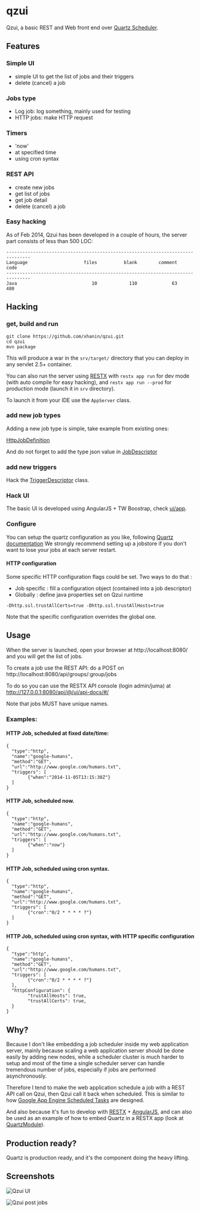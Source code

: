 qzui
====

Qzui, a basic REST and Web front end over [Quartz Scheduler](http://quartz-scheduler.org/).

## Features

### Simple UI

* simple UI to get the list of jobs and their triggers
* delete (cancel) a job

### Jobs type

* Log job: log something, mainly used for testing
* HTTP jobs: make HTTP request

### Timers

* 'now'
* at specified time
* using cron syntax

### REST API

* create new jobs
* get list of jobs
* get job detail
* delete (cancel) a job

### Easy hacking

As of Feb 2014, Qzui has been developed in a couple of hours, the server part consists of less than 500 LOC:

```
-------------------------------------------------------------------------------
Language                     files          blank        comment           code
-------------------------------------------------------------------------------
Java                            10            110             63            480
```


## Hacking


### get, build and run

```
git clone https://github.com/xhanin/qzui.git
cd qzui
mvn package
```

This will produce a war in the `srv/target/` directory that you can deploy in any servlet 2.5+ container.

You can also run the server using [RESTX](http://restx.io/) with `restx app run` for dev mode (with auto compile for easy hacking), and `restx app run --prod` for production mode (launch it in `srv` directory).

To launch it from your IDE use the `AppServer` class.

### add new job types

Adding a new job type is simple, take example from existing ones:

[HttpJobDefinition](https://github.com/xhanin/qzui/blob/master/srv/src/main/java/qzui/HttpJobDefinition.java)

And do not forget to add the type json value in [JobDescriptor](https://github.com/xhanin/qzui/blob/master/srv/src/main/java/qzui/JobDescriptor.java)

### add new triggers

Hack the [TriggerDescriptor](https://github.com/xhanin/qzui/blob/master/srv/src/main/java/qzui/TriggerDescriptor.java) class.

### Hack UI

The basic UI is developed using AngularJS + TW Boostrap, check [ui/app](https://github.com/xhanin/qzui/tree/master/ui/app).

### Configure

You can setup the quartz configuration as you like, following [Quartz documentation](http://quartz-scheduler.org/documentation/quartz-2.2.x/configuration/)
We strongly recommend setting up a jobstore if you don't want to lose your jobs at each server restart.

#### HTTP configuration

Some specific HTTP configuration flags could be set. Two ways to do that :
* Job specific : fill a configuration object (contained into a job descriptor)
* Globally : define java properties set on Qzui runtime

```
-Dhttp.ssl.trustAllCerts=true -Dhttp.ssl.trustAllHosts=true
```

Note that the specific configuration overrides the global one.

## Usage

When the server is launched, open your browser at http://localhost:8080/ and you will get the list of jobs.

To create a job use the REST API: do a POST on http://localhost:8080/api/groups/:group/jobs

To do so you can use the RESTX API console (login admin/juma) at http://127.0.0.1:8080/api/@/ui/api-docs/#/

Note that jobs MUST have unique names.

### Examples:

#### HTTP Job, scheduled at fixed date/time:

```
{
  "type":"http",
  "name":"google-humans",
  "method":"GET",
  "url":"http://www.google.com/humans.txt",
  "triggers": [
        {"when":"2014-11-05T13:15:30Z"}
  ]
}
```

#### HTTP Job, scheduled now.

```
{
  "type":"http",
  "name":"google-humans",
  "method":"GET",
  "url":"http://www.google.com/humans.txt",
  "triggers": [
        {"when":"now"}
  ]
}
```

#### HTTP Job, scheduled using cron syntax.

```
{
  "type":"http",
  "name":"google-humans",
  "method":"GET",
  "url":"http://www.google.com/humans.txt",
  "triggers": [
        {"cron":"0/2 * * * * ?"}
  ]
}
```

#### HTTP Job, scheduled using cron syntax, with HTTP specific configuration
```
{
  "type":"http",
  "name":"google-humans",
  "method":"GET",
  "url":"http://www.google.com/humans.txt",
  "triggers": [
        {"cron":"0/2 * * * * ?"}
  ],
  "httpConfiguration": {
        "trustAllHosts": true,
        "trustAllCerts": true,
  }
}
```

## Why?

Because I don't like embedding a job scheduler inside my web application server, mainly because scaling a web application server should be done easily by adding new nodes, while a scheduler cluster is much harder to setup and most of the time a single scheduler server can handle tremendous number of jobs, especially if jobs are performed asynchronously.

Therefore I tend to make the web application schedule a job with a REST API call on Qzui, then Qzui call it back when scheduled. This is similar to how [Google App Engine Scheduled Tasks](https://developers.google.com/appengine/docs/java/config/cron) are designed.

And also because it's fun to develop with [RESTX](http://restx/io) + [AngularJS](http://angularjs.org/), and can also be used as an example of how to embed Quartz in a RESTX app (look at [QuartzModule](https://github.com/xhanin/qzui/blob/master/srv/src/main/java/qzui/QuartzModule.java)).

## Production ready?

Quartz is production ready, and it's the component doing the heavy lifting.

## Screenshots

![Qzui UI](https://i.cloudup.com/rA5oWU9hqd-2000x2000.png)

![Qzui post jobs](https://i.cloudup.com/ZCkwMOtVpr-3000x3000.png)



